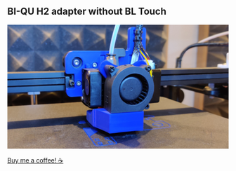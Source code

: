 ## BI-QU H2 adapter without BL Touch

![Without BL Touch](https://raw.githubusercontent.com/Th3M1k3y/Ender-5/main/BIQU-H2/ender5_biku_h2.png)

[Buy me a coffee! ☕](https://www.buymeacoffee.com/mikeydk)

